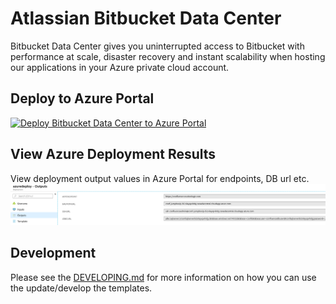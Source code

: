 # Atlassian Bitbucket Data Center

Bitbucket Data Center gives you uninterrupted access to Bitbucket with performance at scale, disaster recovery and instant scalability when hosting our applications in your Azure private cloud account.

## Deploy to Azure Portal

[![Deploy Bitbucket Data Center to Azure Portal](https://azuredeploy.net/deploybutton.png)](https://portal.azure.com/#create/Microsoft.Template/uri/https%3A%2F%2Fbitbucket.org%2Fatlassian%2Fatlassian-azure-deployment%2Fraw%2Fmaster%2Fbitbucket%2Fazuredeploy.json)


## View Azure Deployment Results

View deployment output values in Azure Portal for endpoints, DB url etc.  
![Bitbucket Deployment Results](images/BitbucketDeploymentResults.png "Bitbucket Deployment Results")

## Development
Please see the [DEVELOPING.md](../DEVELOPING.md) for more information on how you can use the update/develop the templates.
